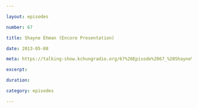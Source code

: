 ```yaml
---

layout: episodes

number: 67

title: Shayne Ehman (Encore Presentation)

date: 2013-05-08

meta: https://talking-show.kchungradio.org/67%20Episode%2067_%20Shayne%20Ehman.mp3

excerpt:

duration:

category: episodes

---
```

